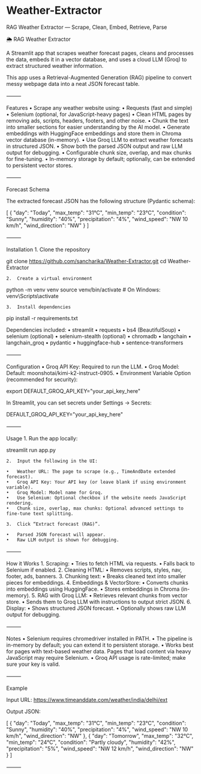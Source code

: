 # Weather-Extractor
RAG Weather Extractor — Scrape, Clean, Embed, Retrieve, Parse


🌦️ RAG Weather Extractor

A Streamlit app that scrapes weather forecast pages, cleans and processes the data, embeds it in a vector database, and uses a cloud LLM (Groq) to extract structured weather information.

This app uses a Retrieval-Augmented Generation (RAG) pipeline to convert messy webpage data into a neat JSON forecast table.

⸻

Features
	•	Scrape any weather website using:
	•	Requests (fast and simple)
	•	Selenium (optional, for JavaScript-heavy pages)
	•	Clean HTML pages by removing ads, scripts, headers, footers, and other noise.
	•	Chunk the text into smaller sections for easier understanding by the AI model.
	•	Generate embeddings with HuggingFace embeddings and store them in Chroma vector database (in-memory).
	•	Use Groq LLM to extract weather forecasts in structured JSON.
	•	Show both the parsed JSON output and raw LLM output for debugging.
	•	Configurable chunk size, overlap, and max chunks for fine-tuning.
	•	In-memory storage by default; optionally, can be extended to persistent vector stores.

⸻

Forecast Schema

The extracted forecast JSON has the following structure (Pydantic schema):

[
  {
    "day": "Today",
    "max_temp": "31°C",
    "min_temp": "23°C",
    "condition": "Sunny",
    "humidity": "40%",
    "precipitation": "4%",
    "wind_speed": "NW 10 km/h",
    "wind_direction": "NW"
  }
]


⸻

Installation
	1.	Clone the repository

git clone https://github.com/sancharika/Weather-Extractor.git
cd Weather-Extractor

	2.	Create a virtual environment

python -m venv venv
source venv/bin/activate   # On Windows: venv\Scripts\activate

	3.	Install dependencies

pip install -r requirements.txt

Dependencies included:
	•	streamlit
	•	requests
	•	bs4 (BeautifulSoup)
	•	selenium (optional)
	•	selenium-stealth (optional)
	•	chromadb
	•	langchain
	•	langchain_groq
	•	pydantic
	•	huggingface-hub
	•	sentence-transformers

⸻

Configuration
	•	Groq API Key: Required to run the LLM.
	•	Groq Model: Default: moonshotai/kimi-k2-instruct-0905.
	•	Environment Variable Option (recommended for security):

export DEFAULT_GROQ_API_KEY="your_api_key_here"

In Streamlit, you can set secrets under Settings → Secrets:

DEFAULT_GROQ_API_KEY="your_api_key_here"


⸻

Usage
	1.	Run the app locally:

streamlit run app.py

	2.	Input the following in the UI:

	•	Weather URL: The page to scrape (e.g., TimeAndDate extended forecast).
	•	Groq API Key: Your API key (or leave blank if using environment variable).
	•	Groq Model: Model name for Groq.
	•	Use Selenium: Optional checkbox if the website needs JavaScript rendering.
	•	Chunk size, overlap, max chunks: Optional advanced settings to fine-tune text splitting.

	3.	Click “Extract forecast (RAG)”.

	•	Parsed JSON forecast will appear.
	•	Raw LLM output is shown for debugging.

⸻

How it Works
	1.	Scraping:
	•	Tries to fetch HTML via requests.
	•	Falls back to Selenium if enabled.
	2.	Cleaning HTML:
	•	Removes scripts, styles, nav, footer, ads, banners.
	3.	Chunking text:
	•	Breaks cleaned text into smaller pieces for embeddings.
	4.	Embeddings & VectorStore:
	•	Converts chunks into embeddings using HuggingFace.
	•	Stores embeddings in Chroma (in-memory).
	5.	RAG with Groq LLM:
	•	Retrieves relevant chunks from vector store.
	•	Sends them to Groq LLM with instructions to output strict JSON.
	6.	Display:
	•	Shows structured JSON forecast.
	•	Optionally shows raw LLM output for debugging.

⸻

Notes
	•	Selenium requires chromedriver installed in PATH.
	•	The pipeline is in-memory by default; you can extend it to persistent storage.
	•	Works best for pages with text-based weather data. Pages that load content via heavy JavaScript may require Selenium.
	•	Groq API usage is rate-limited; make sure your key is valid.

⸻

Example

Input URL:
https://www.timeanddate.com/weather/india/delhi/ext

Output JSON:

[
  {
    "day": "Today",
    "max_temp": "31°C",
    "min_temp": "23°C",
    "condition": "Sunny",
    "humidity": "40%",
    "precipitation": "4%",
    "wind_speed": "NW 10 km/h",
    "wind_direction": "NW"
  },
  {
    "day": "Tomorrow",
    "max_temp": "32°C",
    "min_temp": "24°C",
    "condition": "Partly cloudy",
    "humidity": "42%",
    "precipitation": "5%",
    "wind_speed": "NW 12 km/h",
    "wind_direction": "NW"
  }
]


⸻
